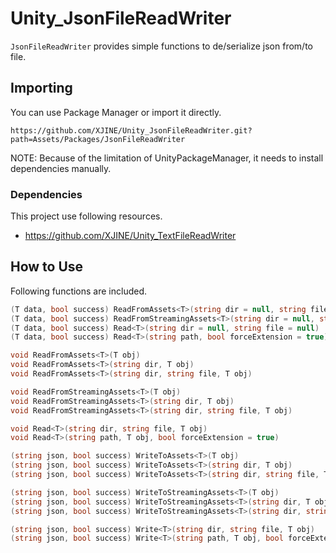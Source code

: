 # Unity_JsonFileReadWriter

``JsonFileReadWriter`` provides simple functions to de/serialize json from/to file.

## Importing

You can use Package Manager or import it directly.

```
https://github.com/XJINE/Unity_JsonFileReadWriter.git?path=Assets/Packages/JsonFileReadWriter
```

NOTE: Because of the limitation of UnityPackageManager, it needs to install dependencies manually.

### Dependencies

This project use following resources.

- https://github.com/XJINE/Unity_TextFileReadWriter

## How to Use

Following functions are included.

```csharp
(T data, bool success) ReadFromAssets<T>(string dir = null, string file = null)
(T data, bool success) ReadFromStreamingAssets<T>(string dir = null, string file = null)
(T data, bool success) Read<T>(string dir = null, string file = null)
(T data, bool success) Read<T>(string path, bool forceExtension = true)

void ReadFromAssets<T>(T obj)
void ReadFromAssets<T>(string dir, T obj)
void ReadFromAssets<T>(string dir, string file, T obj)

void ReadFromStreamingAssets<T>(T obj)
void ReadFromStreamingAssets<T>(string dir, T obj)
void ReadFromStreamingAssets<T>(string dir, string file, T obj)

void Read<T>(string dir, string file, T obj)
void Read<T>(string path, T obj, bool forceExtension = true)

(string json, bool success) WriteToAssets<T>(T obj)
(string json, bool success) WriteToAssets<T>(string dir, T obj)
(string json, bool success) WriteToAssets<T>(string dir, string file, T obj)

(string json, bool success) WriteToStreamingAssets<T>(T obj)
(string json, bool success) WriteToStreamingAssets<T>(string dir, T obj)
(string json, bool success) WriteToStreamingAssets<T>(string dir, string file, T obj)

(string json, bool success) Write<T>(string dir, string file, T obj)
(string json, bool success) Write<T>(string path, T obj, bool forceExtension = true)
```